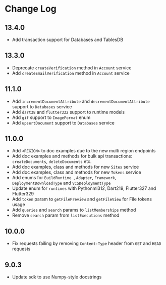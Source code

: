 # Change Log

## 13.4.0

* Add transaction support for Databases and TablesDB

## 13.3.0

* Deprecate `createVerification` method in `Account` service
* Add `createEmailVerification` method in `Account` service

## 11.1.0

* Add `incrementDocumentAttribute` and `decrementDocumentAttribute` support to `Databases` service
* Add `dart38` and `flutter332` support to runtime models
* Add `gif` support to `ImageFormat` enum
* Add `upsertDocument` support to `Databases` service

## 11.0.0

* Add `<REGION>` to doc examples due to the new multi region endpoints
* Add doc examples and methods for bulk api transactions: `createDocuments`, `deleteDocuments` etc.
* Add doc examples, class and methods for new `Sites` service
* Add doc examples, class and methods for new `Tokens` service
* Add enums for `BuildRuntime `, `Adapter`, `Framework`, `DeploymentDownloadType` and `VCSDeploymentType`
* Update enum for `runtimes` with Pythonml312, Dart219, Flutter327 and Flutter329
* Add `token` param to `getFilePreview` and `getFileView` for File tokens usage
* Add `queries` and `search` params to `listMemberships` method
* Remove `search` param from `listExecutions` method

## 10.0.0

* Fix requests failing by removing `Content-Type` header from `GET` and `HEAD` requests

## 9.0.3

* Update sdk to use Numpy-style docstrings
